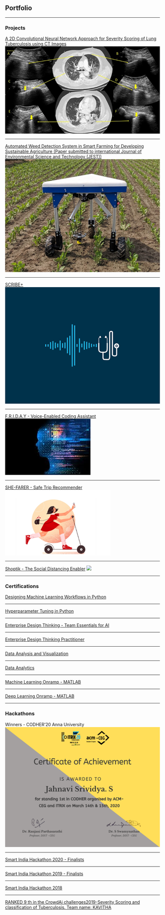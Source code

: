 ## Portfolio

---

### Projects

[A 2D Convolutional Neural Network Approach for Severity Scoring of Lung Tuberculosis using CT Images](/proj_2d_cnn)
<img src="images/lung-CT.jpg?raw=true"/>

---
[Automated Weed Detection System in Smart Farming for Developing Sustainable Agriculture (Paper submitted to international Journal of Environmental Science and Technology (JEST))](/proj_weed_detect)
<img src="images/weed-removal-robot.jpg?raw=true"/>

---
[SCRIBE+](/proj_scribe_plus)
<img src="images/scribeplus.jpg?raw=true"/>

---
[F.R.I.D.A.Y - Voice-Enabled Coding Assistant](/proj_friday)
<img src="images/friday.jpeg?raw=true"/>

---
[SHE-FARER - Safe Trip Recommender](/proj_she_farer)
<img src="images/shefarer.png?raw=true"/>

---
[Shoptik - The Social Distancing Enabler](/proj_shoptik)
<img src="images/shoptik.jpeg?raw=true"/>

---
### Certifications 

[Designing Machine Learning Workflows in Python](https://www.datacamp.com/statement-of-accomplishment/course/e56c220888c492318316631f0cd04b03770ebcb4)

---
[Hyperparameter Tuning in Python](https://www.datacamp.com/statement-of-accomplishment/course/1af7167b52f30d3224745e7a053fbe7ae76ed580)

---
[Enterprise Design Thinking - Team Essentials for AI](https://www.youracclaim.com/badges/38a5d556-ca83-4c78-8eda-bb341e0d2914/linked_in_profile)

---
[Enterprise Design Thinking Practitioner](https://www.youracclaim.com/badges/62119a29-c928-418b-9ebc-b79b4c56e2e0/linked_in_profile)

---
[Data Analysis and Visualization](https://www.udemy.com/certificate/UC-5L4BL4KC/)

---
[Data Analytics](https://trainings.internshala.com/verify_certificate)

---
[Machine Learning Onramp - MATLAB](https://matlabacademy.mathworks.com/progress/share/certificate.html?id=d1c5526d-2780-4e13-b84c-0fd377732247)

---
[Deep Learning Onramp - MATLAB](https://matlabacademy.mathworks.com/progress/share/certificate.html?id=4752f22b-1fcd-4a83-be86-1a180e6aa886)


---

### Hackathons

Winners - CODHER’20 Anna University
<img src="images/codher.png?raw=true"/>

---

[Smart India Hackathon 2020 - Finalists](/pdf/SIH2020certificate.pdf)

---

[Smart India Hackathon 2019 - Finalists](/pdf/SIH2019certificate.pdf)

---

[Smart India Hackathon 2018](/pdf/SIH2018certificate.pdf)

---
[RANKED 9 th in the CrowdAi challenges2019-Severity Scoring and classification of Tuberculosis. Team name: KAVITHA](https://www.crowdai.org/challenges/imageclef-2019-tuberculosis-severity-scoring/leaderboards)